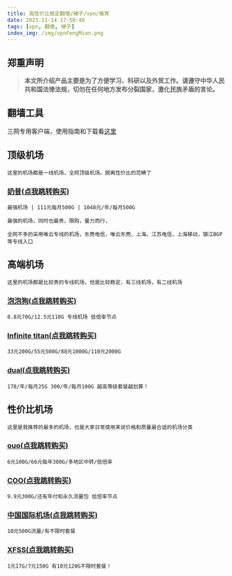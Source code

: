 ```yaml
---
title: 高性价比稳定翻墙/梯子/vpn/推荐
date: 2023-11-14 17:50:48
tags: [vpn, 翻墙, 梯子]
index_img: /img/vpnFengMian.png
---
```

## 郑重声明
> **本文所介绍产品主要是为了方便学习、科研以及外贸工作。请遵守中华人民共和国法律法规，切勿在任何地方发布分裂国家，激化民族矛盾的言论。**



## 翻墙工具
三网专用客户端，使用指南和下载看[这里](https://www.helptally.com/)


## 顶级机场
    这里的机场都是一线机场，全网顶级机场。脱离性价比的范畴了
### [奶昔(点我跳转购买)](https://nxboom.com/signupbyemail.aspx?MemberCode=eb16ec7b409644d58cbb00e466f6e60920231115103219)
    最强机场 | 111元每月500G | 1048元/年/每月500G

    最强的机场，同时也最贵，限购，量力而行，

    全网不多的采用唯云专线的机场，东莞电信，唯云东莞、上海，江苏电信，上海移动，镇江BGP等专线入口

## 高端机场
    这里的机场都是比较贵的专线机场，但是比较稳定，有三线机场，有二线机场  

### [泡泡狗(点我跳转购买)](https://iepl.io/#/register?code=HcSaDpBw)
    8.8元70G/12.5元110G 专线机场 低倍率节点

### [Infinite titan(点我跳转购买)](https://eleme.pro/auth/register?code=EqmJD7uDE7)
    33元200G/55元500G/88元1000G/110元2000G

### [dual(点我跳转购买)](https://dashsrc.dualnet.io/#/register?code=4sDTnoRf)
    178/年/每月25G 300/年/每月100G 越高等级套餐越划算！

[//]: # (### [bitz&#40;点我跳转购买&#41;]&#40;https://as.getbitzapp.com/#/register?code=wCwPCKtB&#41;)

[//]: # (    69.99元/季/每月80G 199.9元/季/每月1T IEPL/IPLC顶级专线)

[//]: # ()
[//]: # (### [闪电&#40;点我跳转购买&#41;]&#40;https://58sd.net/#/register?code=BGS9BGTW&#41;)

[//]: # (    10元320G、15元500G 单线程限速百兆机场)

[//]: # ()
[//]: # (### [飞鸟机场&#40;点我跳转购买&#41;]&#40;https://fbaff01.flyb-aff01.com/auth/register?code=AbSi&#41;)

[//]: # (    15元100G/30元200G 流媒体/chatgpt)

[//]: # ()
[//]: # (### [西部数据&#40;点我跳转购买&#41;]&#40;https://fuqing.ch/aff.php?aff=5732&#41;)

[//]: # (    IEPL专线 20元200G/120元三个月每月400G)

## 性价比机场
    这里是我推荐的最多的机场，也是大家日常使用来说价格和质量最合适的机场分类


### [ouo(点我跳转购买)](https://ouonetwork.b-cdn.net/reguser?aff=zcRMWT6C)
    6元100G/66元每年300G/多地区中转/低倍率

### [COO(点我跳转购买)](https://web.coo.wiki/#/register?code=gS3OLmaI)
    9.9元300G/还有年付和永久流量包 低倍率节点

### [中国国际机场(点我跳转购买)](https://wget.moe#/register?code=XjkHU7SW)
    10元500G流量/有不限时套餐

### [XFSS(点我跳转购买)](https://xfltd.org/#/register?code=8qca1mJ1)
    1元17G/7元150G 有10元120G不限时套餐！

[//]: # (### [次元云&#40;点我跳转购买&#41;]&#40;https://ciyy.cc/index.php#/register?code=xVJrDyXw&#41;)

[//]: # (    10元128G/15元256G 不限时3元25G 有0.5倍率节点)

[//]: # ()
[//]: # (### [火麒麟&#40;点我跳转购买&#41;]&#40;https://www.okyrin.com/#/register?code=gQD2TPsF&#41;)

[//]: # (    5元50G/10元100G 九折优惠)

[//]: # ()
[//]: # (### [CoffeeCloud&#40;点我跳转购买&#41;]&#40;https://portal.coffeecloud.top/#/register?code=582od6nl&#41;)

[//]: # (    10元130G/20元300G 长期稳定机场)

[//]: # ()
[//]: # (### [涩龙云&#40;点我跳转购买&#41;]&#40;https://www.selom.xyz/#/register?code=pfjHBzJT&#41;)

[//]: # (    10元160G/20元400G/广州移动中转 0.6倍率)

[//]: # (    暂时恢复了不少线路，做免流起家的，现在免流和中转速度都不错)

[//]: # ()
[//]: # (### [追风岛&#40;点我跳转购买&#41;]&#40;https://www.zhuifengdao.org/auth/register?code=0VK7&#41;)

[//]: # (    19元1000G 中转机场)

[//]: # ()
[//]: # (### [奇异之旅&#40;点我跳转购买&#41;]&#40;https://www.q1cloud.me/aff.php?aff=12988&#41;)

[//]: # (    10元1024G/20元2048G 6年老机场 节点超级多)


